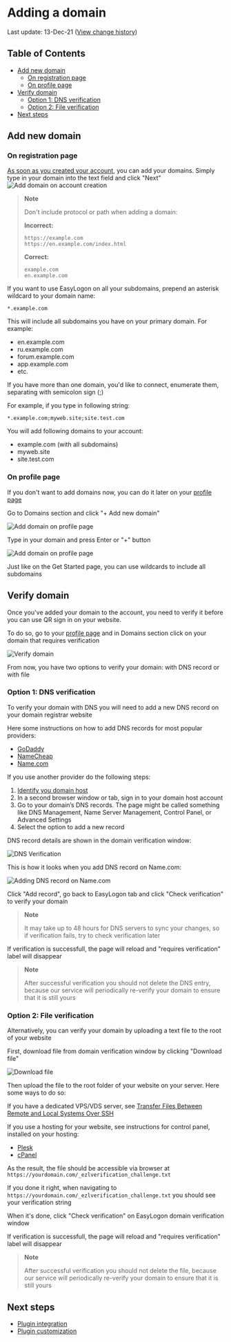 # Adding a domain
Last update: 13-Dec-21 ([View change history](https://github.com/foxdev-studio/easylogon-docs/commits/master/1-Get%20started/2-Adding%20a%20domain.md))

## Table of Contents
- [Add new domain](#add-new-domain)
	- [On registration page](#on-registration-page)
	- [On profile page](#on-profile-page)
- [Verify domain](#verify-domain)
	- [Option 1: DNS verification](#option-1-dns-verification)
	- [Option 2: File verification](#option-2-file-verification)
- [Next steps](#next-steps)

## Add new domain
### On registration page
[As soon as you created your account](https://easylogon.foxdev.studio/get-started), you can add your domains. Simply type in your domain into the text field and click "Next"
![Add domain on account creation](https://easylogon.foxdev.studio/docs/add-domain-getstarted.png)

> **Note**
>
> Don't include protocol or path when adding a domain:
>
> **Incorrect:**
> ```
> https://example.com
> https://en.example.com/index.html
> ```
> **Correct:**
> ```
> example.com
> en.example.com
> ```

If you want to use EasyLogon on all your subdomains, prepend an asterisk wildcard to your domain name:
```
*.example.com
```
This will include all subdomains you have on your primary domain. For example:
- en.example.com
- ru.example.com
- forum.example.com
- app.example.com
- etc.

If you have more than one domain, you'd like to connect, enumerate them, separating with semicolon sign (;)

For example, if you type in following string:
```
*.example.com;myweb.site;site.test.com
```
You will add following domains to your account:
- example.com (with all subdomains)
- myweb.site
- site.test.com

### On profile page
If you don't want to add domains now, you can do it later on your [profile page](https://easylogon.foxdev.studio/profile)

Go to Domains section and click "+ Add new domain"

![Add domain on profile page](https://easylogon.foxdev.studio/docs/add-domain-profile1.png)

Type in your domain and press Enter or "+" button

![Add domain on profile page](https://easylogon.foxdev.studio/docs/add-domain-profile2.png)

Just like on the Get Started page, you can use wildcards to include all subdomains

## Verify domain
Once you've added your domain to the account, you need to verify it before you can use QR sign in on your website.

To do so, go to your [profile page](https://easylogon.foxdev.studio/profile) and in Domains section click on your domain that requires verification

![Verify domain](https://easylogon.foxdev.studio/docs/verify-domain.png)

From now, you have two options to verify your domain: with DNS record or with file

### Option 1: DNS verification
To verify your domain with DNS you will need to add a new DNS record on your domain registrar website

Here some instructions on how to add DNS records for most popular providers:
- [GoDaddy](https://www.godaddy.com/help/add-an-a-record-19238)
- [NameCheap](https://www.namecheap.com/support/knowledgebase/article.aspx/10357/2254/video-how-do-i-add-a-txt-record-for-my-domain/)
- [Name.com](https://www.name.com/support/articles/115004972547-Adding-a-TXT-Record)

If you use another provider do the following steps:
1. [Identify you domain host](https://support.google.com/a/answer/48323)
2. In a second browser window or tab, sign in to your domain host account
3. Go to your domain’s DNS records. The page might be called something like DNS Management, Name Server Management, Control Panel, or Advanced Settings
4. Select the option to add a new record

DNS record details are shown in the domain verification window:

![DNS Verification](https://easylogon.foxdev.studio/docs/verify-dns.png)

This is how it looks when you add DNS record on Name.com:

![Adding DNS record on Name.com](https://easylogon.foxdev.studio/docs/verify-dns1.png)

Click "Add record", go back to EasyLogon tab and click "Check verification" to verify your domain

> **Note**
>
> It may take up to 48 hours for DNS servers to sync your changes, so if verification fails, try to check verification later

If verification is successfull, the page will reload and "requires verification" label will disappear

> **Note**
>
> After successful verification you should not delete the DNS entry, because our service will periodically re-verify your domain to ensure that it is still yours

### Option 2: File verification
Alternatively, you can verify your domain by uploading a text file to the root of your website

First, download file from domain verification window by clicking "Download file"

![Download file](https://easylogon.foxdev.studio/docs/verify-file1.png)

Then upload the file to the root folder of your website on your server. Here some ways to do so:

If you have a dedicated VPS/VDS server, see [Transfer Files Between Remote and Local Systems Over SSH](https://linuxhandbook.com/transfer-files-ssh/)

If you use a hosting for your website, see instructions for control panel, installed on your hosting:
- [Plesk](https://docs.plesk.com/en-US/12.5/customer-guide/websites-and-domains/website-content/uploading-content-with-file-manager.74105/#:~:text=%20To%20upload%20a%20website%20from%20your%20computer,Upload%20Files%2C%20select%20the%20archive%20file%2C...%20More%20)
- [cPanel](https://www.peopleshost.com/2018/07/how-to-upload-files-using-file-manager-in-cpanel/)

As the result, the file should be accessible via browser at `https://yourdomain.com/_ezlverification_challenge.txt`

If you done it right, when navigating to `https://yourdomain.com/_ezlverification_challenge.txt` you should see your verification string

When it's done, click "Check verification" on EasyLogon domain verification window

If verification is successfull, the page will reload and "requires verification" label will disappear

> **Note**
>
> After successful verification you should not delete the file, because our service will periodically re-verify your domain to ensure that it is still yours

## Next steps
- [Plugin integration](/docs/1-Get%20started/3-Plugin%20integration)
- [Plugin customization](/docs/1-Get%20started/4-Plugin%20customization)
